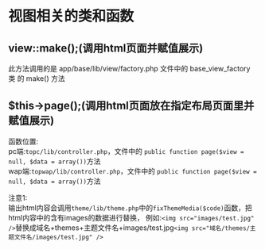 # 视图相关的类和函数 #

## view::make();(调用html页面并赋值展示) #

此方法调用的是 app/base/lib/view/factory.php 文件中的 base_view_factory 类 的 make() 方法  

## $this->page();(调用html页面放在指定布局页面里并赋值展示)

函数位置:  
pc端:`topc/lib/controller.php`，文件中的 `public function page($view = null, $data = array())`方法  
wap端:`topwap/lib/controller.php`，文件中的 `public function page($view = null, $data = array())`方法  

注意1:  
输出html内容会调用`theme/lib/theme.php`中的`fixThemeMedia($code)`函数，把html内容中的含有images的数据进行替换，
例如:`<img src="images/test.jpg" />`替换成域名+themes+主题文件名+images/test.jpg`<img src="域名/themes/主题文件名/images/test.jpg" />`
